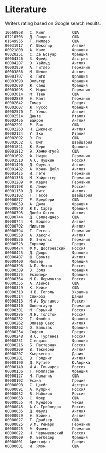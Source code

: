 # Literature

Writers rating based on Google search results.

    10660868   С. Кинг            США
    07210503   Д. Лондон          США
    01649955   Г. Миллер          США
    00031917   У. Шекспир         Англия
    00021800   А. Камю            Франция
    00020251   С. де Бовуар       Франция
    00004346   З. Фрейд           Австрия
    00004207   О. Уайльд          Англия
    00003939   А. Гитлер          Германия
    00003866   М. Шелли           Англия
    00003797   В. Гюго            Франция
    00003698   Вольтер            Франция
    00003690   Ж. Санд            Франция
    00003095   К. Маркс           Германия
    00003014   М. Твен            США
    00002889   Э. Кант            Германия
    00002642   Гомер              Греция
    00002607   Ж. Руссо           Франция
    00002570   Г. Уельс           Англия
    00002514   Данте              Италия
    00002456   Байрон             Англия
    00002291   Р. Баx             США
    00002263   Ч. Диккенс         Англия
    00002124   У. Эко             Италия
    00002092   Э. По              США
    00002032   К. Юнг             Швейцария
    00001841   Ж. Верн            Франция
    00001812   Э. Хеммингуей      США
    00001692   Ф. Ницше           Германия
    00001510   А.С. Пушкин        Россия
    00001496   Д. Оруелл          Англия
    00001482   А. Конан Дойл      Англия
    00001425   И. Гёте            Германия
    00001356   М. Хайдеггер       Германия
    00001289   Ф. Кафка           Германия
    00001198   В. Ленин           Россия
    00001150   Д. Китс            Англия
    00001102   Г. Гёссе           Швейцария
    00000877   Р. Бредбери        США
    00000859   А. Дюма            Франция
    00000840   Ж.П. Сартр         Франция
    00000795   Джейн Остен        Англия
    00000744   Д. Сэлиенджер      США
    00000744   Ч. Бодлер          Англия
    00000702   Мильтон            Англия
    00000594   Г. Гегель          Германия
    00000558   А. Хаксли          Англия
    00000536   Ф. Энгельс         Германия
    00000523   Еврипид            Греция
    00000474   Ф.М. Достоевский   Россия
    00000425   Д. Дидро           Франция
    00000407   Ш. Бронте          Англия
    00000400   Мольер             Франция
    00000398   А.П. Чехов         Россия
    00000389   Э. Золя            Франция
    00000375   Экзюпери           Франция
    00000364   М.Ю. Лермонтов     Россия
    00000355   А. Азимов          США
    00000329   К. Кейси           США
    00000318   Н.В. Гоголь        Украина
    00000314   Спиноза            Дания
    00000313   М.А. Булгаков      Россия
    00000310   Шопенгауер         Германия
    00000301   М. Горький         Россия
    00000286   Л.Н. Толстой       Россия
    00000282   Г. Флобер          Франция
    00000262   Оливер Сакс        Англия
    00000262   О. Бальзак         Франция
    00000254   Софокл             Греция
    00000248   И.С. Тургенев      Россия
    00000231   Стендаль           Франция
    00000216   Б. Пастернак       Россия
    00000209   В. Теккерей        Англия
    00000207   Кьеркегор          Дания
    00000201   В. Голдинг         Англия
    00000190   Д. Кутзее          Ю.Африка
    00000140   И.А. Гончаров      Россия
    00000136   Г. Моппасан        Франция
    00000127   Ч. Паланик         США
    00000102   Эсхил              Греция
    00000098   С. Цвейг           Австрия
    00000091   А. Куприн          Россия
    00000082   В. Набоков         Россия
    00000063   С. Фоер            США
    00000055   М. Кундера         Чехия
    00000045   А.С. Грибоедов     Россия
    00000035   Д. Фаулз           Англия
    00000029   Э. Войнич          Англия
    00000027   Т. Драйзер         США
    00000025   Э.М. Ремарк        Германия
    00000025   Э. Фромм           Германия
    00000022   Н. Чернышевский    Россия
    00000009   Ф. Бегбедер        Франция
    00000001   Аристофан          Греция
    00000001   И. Ялом            США